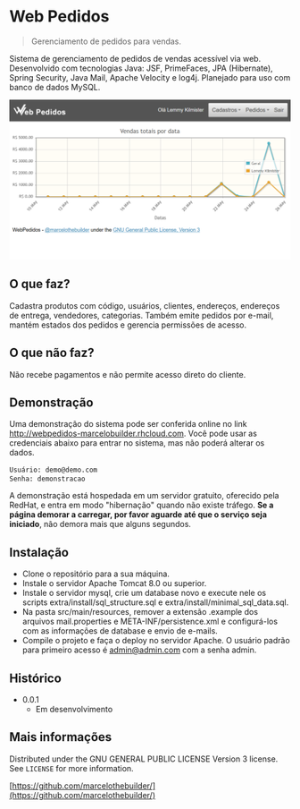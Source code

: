 # Web Pedidos
> Gerenciamento de pedidos para vendas.

Sistema de gerenciamento de pedidos de vendas acessível via web. Desenvolvido com tecnologias Java: JSF, PrimeFaces, JPA (Hibernate), Spring Security, Java Mail, Apache Velocity e log4j. Planejado para uso com banco de dados MySQL.

![alt text](https://raw.githubusercontent.com/marcelothebuilder/webpedidos/master/extra/docs/app_home.png "Imagem de demonstração do sistema")

## O que faz?

Cadastra produtos com código, usuários, clientes, endereços, endereços de entrega, vendedores, categorias. Também emite pedidos por e-mail, mantém estados dos pedidos e gerencia permissões de acesso.

## O que não faz?

Não recebe pagamentos e não permite acesso direto do cliente.

## Demonstração

Uma demonstração do sistema pode ser conferida online no link <http://webpedidos-marcelobuilder.rhcloud.com>. Você pode usar as credenciais abaixo para entrar no sistema, mas não poderá alterar os dados.

```
Usuário: demo@demo.com
Senha: demonstracao
```

A demonstração está hospedada em um servidor gratuito, oferecido pela RedHat, e entra em modo "hibernação" quando não existe tráfego. **Se a página demorar a carregar, por favor aguarde até que o serviço seja iniciado**, não demora mais que alguns segundos.

## Instalação

* Clone o repositório para a sua máquina.
* Instale o servidor Apache Tomcat 8.0 ou superior.
* Instale o servidor mysql, crie um database novo e execute nele os scripts extra/install/sql_structure.sql e extra/install/minimal_sql_data.sql.
* Na pasta src/main/resources, remover a extensão .example dos arquivos mail.properties e META-INF/persistence.xml e configurá-los com as informações de database e envio de e-mails.
* Compile o projeto e faça o deploy no servidor Apache. O usuário padrão para primeiro acesso é admin@admin.com com a senha admin.

## Histórico
* 0.0.1
    * Em desenvolvimento

## Mais informações

Distributed under the GNU GENERAL PUBLIC LICENSE Version 3 license. See ``LICENSE`` for more information.

[https://github.com/marcelothebuilder/](https://github.com/marcelothebuilder/)

